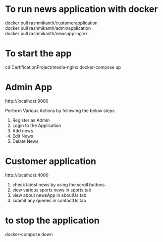 # To run news application with docker


docker pull rashmikanth/customerapplication   
docker pull rashmikanth/adminapplication   
docker pull rashmikanth/newsapp-nginx  

# To start the app

cd CertificationProject/media-nginx 
docker-compose up

# Admin App

http://localhost:9000

Perform Various Actions by following the below steps
1. Register as Admin
2. Login to the Application
3. Add news 
4. Edit News
5. Delate News


# Customer application

http://localhost:4000

1. check latest news by using the scroll buttons.
2. view various sports news in sports tab
3. view about newsApp in aboutUs tab
4. submit any queries in contactUs tab


# to stop the application

docker-compose down




